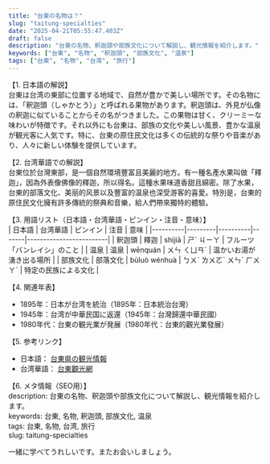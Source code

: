 ```yaml
---
title: "台東の名物は？"
slug: "taitung-specialties"
date: "2025-04-21T05:55:47.403Z"
draft: false
description: "台東の名物、釈迦頭や部族文化について解説し、観光情報を紹介します。"
keywords: ["台東", "名物", "釈迦頭", "部族文化", "温泉"]
tags: ["台東", "名物", "台湾", "旅行"]
---
```


【1. 日本語の解説】  
台東は台湾の東部に位置する地域で、自然が豊かで美しい場所です。その名物には、「釈迦頭（しゃかとう）」と呼ばれる果物があります。釈迦頭は、外見が仏像の釈迦に似ていることからその名がつきました。この果物は甘く、クリーミーな味わいが特徴です。それ以外にも台東は、部族の文化や美しい風景、豊かな温泉が観光客に人気です。特に、台東の原住民文化は多くの伝統的な祭りや音楽があり、人々に新しい体験を提供しています。

【2. 台湾華語での解説】  
台東位於台灣東部，是一個自然環境豐富且美麗的地方。有一種名產水果叫做「釋迦」，因為外表像佛像的釋迦，所以得名。這種水果味道香甜且綿密。除了水果，台東的部落文化、美丽的风景以及豐富的温泉也深受游客的喜愛。特別是，台東的原住民文化擁有許多傳統的祭典和音樂，給人們帶來獨特的體驗。

【3. 用語リスト（日本語・台湾華語・ピンイン・注音・意味）】  
| 日本語   | 台湾華語 | ピンイン | 注音  | 意味                    |
|----------|---------|----------|-------|-------------------------|
| 釈迦頭   | 釋迦    | shìjiā   | ㄕˋ ㄐㄧㄚ | フルーツ「バンレイシ」のこと |
| 温泉     | 温泉    | wēnquán | ㄨㄣ ㄑㄩㄢˊ | 温かいお湯が湧き出る場所     |
| 部族文化 | 部落文化 | bùluò wénhuà | ㄅㄨˋ ㄌㄨㄛˋ ㄨㄣˊ ㄏㄨㄚˋ | 特定の民族による文化        |

【4. 関連年表】  
- 1895年：日本が台湾を統治（1895年：日本統治台灣）
- 1945年：台湾が中華民国に返還（1945年：台灣歸還中華民國）
- 1980年代：台東の観光業が発展（1980年代：台東的觀光業發展）
  
【5. 参考リンク】  
- 日本語： [台東県の観光情報](https://www.japan-guide.com/e/e4670.html)  
- 台湾華語： [台東觀光網](https://www.taitung.gov.tw/)

【6. メタ情報（SEO用）】  
description: 台東の名物、釈迦頭や部族文化について解説し、観光情報を紹介します。  
keywords: 台東, 名物, 釈迦頭, 部族文化, 温泉  
tags: 台東, 名物, 台湾, 旅行  
slug: taitung-specialties  

一緒に学べてうれしいです。またお会いしましょう。